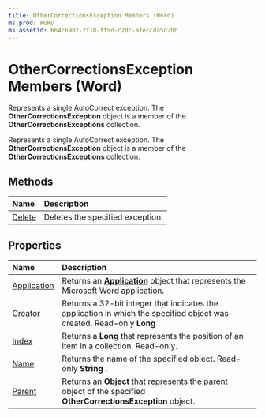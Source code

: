 ```yaml
---
title: OtherCorrectionsException Members (Word)
ms.prod: WORD
ms.assetid: 664c6907-2f18-ff9d-c2dc-afeccda5d2bb
---
```



# OtherCorrectionsException Members (Word)
Represents a single AutoCorrect exception. The  **OtherCorrectionsException** object is a member of the **OtherCorrectionsExceptions** collection.

Represents a single AutoCorrect exception. The  **OtherCorrectionsException** object is a member of the **OtherCorrectionsExceptions** collection.


## Methods



|**Name**|**Description**|
|:-----|:-----|
|[Delete](othercorrectionsexception-delete-method-word.md)|Deletes the specified exception.|

## Properties



|**Name**|**Description**|
|:-----|:-----|
|[Application](othercorrectionsexception-application-property-word.md)|Returns an  **[Application](application-object-word.md)** object that represents the Microsoft Word application.|
|[Creator](othercorrectionsexception-creator-property-word.md)|Returns a 32-bit integer that indicates the application in which the specified object was created. Read-only  **Long** .|
|[Index](othercorrectionsexception-index-property-word.md)|Returns a  **Long** that represents the position of an item in a collection. Read-only.|
|[Name](othercorrectionsexception-name-property-word.md)|Returns the name of the specified object. Read-only  **String** .|
|[Parent](othercorrectionsexception-parent-property-word.md)|Returns an  **Object** that represents the parent object of the specified **OtherCorrectionsException** object.|

